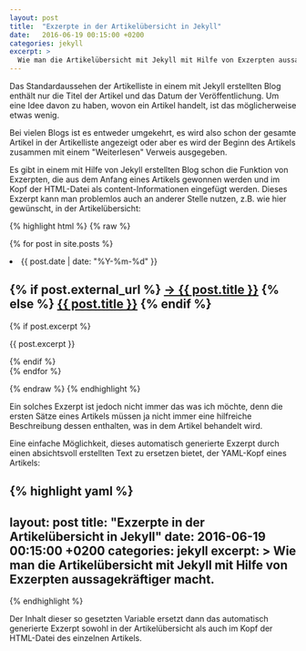 ```yaml
---
layout: post
title:  "Exzerpte in der Artikelübersicht in Jekyll"
date:   2016-06-19 00:15:00 +0200
categories: jekyll
excerpt: >
  Wie man die Artikelübersicht mit Jekyll mit Hilfe von Exzerpten aussagekräftiger macht.
---
```


Das Standardaussehen der Artikelliste in einem mit Jekyll erstellten Blog enthält nur die Titel der Artikel und das Datum der Veröffentlichung. Um eine Idee davon zu haben, wovon ein Artikel handelt, ist das möglicherweise etwas wenig.

Bei vielen Blogs ist es entweder umgekehrt, es wird also schon der gesamte Artikel in der Artikelliste angezeigt oder aber es wird der Beginn des Artikels zusammen mit einem "Weiterlesen" Verweis ausgegeben.

Es gibt in einem mit Hilfe von Jekyll erstellten Blog schon die Funktion von Exzerpten, die aus dem Anfang eines Artikels gewonnen werden und im Kopf der HTML-Datei als content-Informationen eingefügt werden. Dieses Exzerpt kann man problemlos auch an anderer Stelle nutzen, z.B. wie hier gewünscht, in der Artikelübersicht:

{% highlight html %}
{% raw %}

{% for post in site.posts %}
<li>
<span class="post-meta">{{ post.date | date: "%Y-%m-%d" }}</span>
<h2>
{% if post.external_url %}
<a class="post-link" href="{{ post.external_url }}">&#8594; {{ post.title }}</a>
{% else %}
<a class="post-link" href="{{ post.url | prepend: site.baseurl }}">{{ post.title }}</a>
{% endif %}
</h2>
{% if post.excerpt %}
<p class="post-excerpt">
{{ post.excerpt }}
</p>
{% endif %}
</li>
{% endfor %}

{% endraw %}
{% endhighlight %}

Ein solches Exzerpt ist jedoch nicht immer das was ich möchte, denn die ersten Sätze eines Artikels müssen ja nicht immer eine hilfreiche Beschreibung dessen enthalten, was in dem Artikel behandelt wird.

Eine einfache Möglichkeit, dieses automatisch generierte Exzerpt durch einen absichtsvoll erstellten Text zu ersetzen bietet, der YAML-Kopf eines Artikels:

{% highlight yaml %}
---
layout: post
title:  "Exzerpte in der Artikelübersicht in Jekyll"
date:   2016-06-19 00:15:00 +0200
categories: jekyll
excerpt: >
  Wie man die Artikelübersicht mit Jekyll mit Hilfe von Exzerpten aussagekräftiger macht.
---
{% endhighlight %}

Der Inhalt dieser so gesetzten Variable ersetzt dann das automatisch generierte Exzerpt sowohl in der Artikelübersicht als auch im Kopf der HTML-Datei des einzelnen Artikels.

